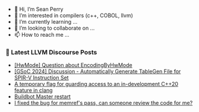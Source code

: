 - 👋 Hi, I’m Sean Perry
- 👀 I’m interested in compilers (c++, COBOL, llvm)
- 🌱 I’m currently learning ...
- 💞️ I’m looking to collaborate on ...
- 📫 How to reach me ...

<!---
s66perry/s66perry is a ✨ special ✨ repository because its `README.md` (this file) appears on your GitHub profile.
You can click the Preview link to take a look at your changes.
--->
### 📕 Latest LLVM Discourse Posts

<!-- DISCOURSE-LLVM:START -->
- [[HwMode] Question about EncodingByHwMode](https://discourse.llvm.org/t/hwmode-question-about-encodingbyhwmode/76811#post_2)
- [[GSoC 2024] Discussion - Automatically Generate TableGen File for SPIR-V Instruction Set](https://discourse.llvm.org/t/gsoc-2024-discussion-automatically-generate-tablegen-file-for-spir-v-instruction-set/76771#post_4)
- [A temporary flag for guarding access to an in-development C++20 feature in clang](https://discourse.llvm.org/t/a-temporary-flag-for-guarding-access-to-an-in-development-c-20-feature-in-clang/76597#post_11)
- [Buildbot Master restart](https://discourse.llvm.org/t/buildbot-master-restart/76814#post_2)
- [I fixed the bug for memref&#39;s pass, can someone review the code for me?](https://discourse.llvm.org/t/i-fixed-the-bug-for-memrefs-pass-can-someone-review-the-code-for-me/76810#post_2)
<!-- DISCOURSE-LLVM:END -->
